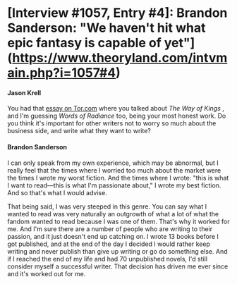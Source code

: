 # [Interview #1057, Entry #4]: Brandon Sanderson: "We haven't hit what epic fantasy is capable of yet"](https://www.theoryland.com/intvmain.php?i=1057#4)

#### Jason Krell

You had that
[essay on Tor.com](http://www.tor.com/blogs/2014/03/words-of-radiance-and-the-art-of-creating-epic-fantasy)
where you talked about
*The Way of Kings*
, and I'm guessing
*Words of Radiance*
too, being your most honest work. Do you think it's important for other writers not to worry so much about the business side, and write what they want to write?

#### Brandon Sanderson

I can only speak from my own experience, which may be abnormal, but I really feel that the times where I worried too much about the market were the times I wrote my worst fiction. And the times where I wrote: "this is what I want to read—this is what I'm passionate about," I wrote my best fiction. And so that's what I would advise.

That being said, I was very steeped in this genre. You can say what I wanted to read was very naturally an outgrowth of what a lot of what the fandom wanted to read because I was one of them. That's why it worked for me. And I'm sure there are a number of people who are writing to their passion, and it just doesn't end up catching on. I wrote 13 books before I got published, and at the end of the day I decided I would rather keep writing and never publish than give up writing or go do something else. And if I reached the end of my life and had 70 unpublished novels, I'd still consider myself a successful writer. That decision has driven me ever since and it's worked out for me.

